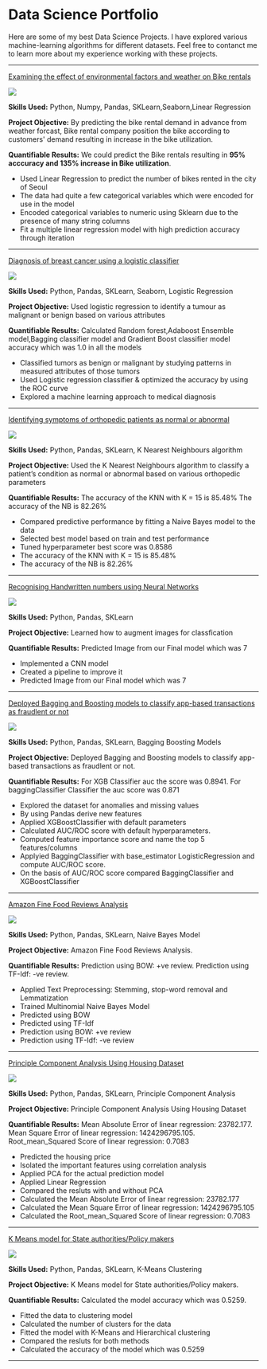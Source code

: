 # Data Science Portfolio

Here are some of my best Data Science Projects. I have explored various machine-learning algorithms for different datasets. Feel free to contanct me to learn more about my experience working with these projects.

***

[Examining the effect of environmental factors and weather on Bike rentals](https://github.com/zamanali23/linear_regression/blob/main/linear_reg_project.ipynb)

<img src="images/seoul-bikes.jpeg?raw=true"/>


<b>Skills Used:</b> Python, Numpy, Pandas, SKLearn,Seaborn,Linear Regression

**Project Objective:** By predicting the bike rental demand in advance from weather forcast, Bike rental company position the bike according to customers' demand resulting in increase in the bike utilization.

 **Quantifiable Results:** We could predict the Bike rentals resulting in <b>95% acccuracy and 135% increase in Bike utilization</b>.

- Used Linear Regression to predict the number of bikes rented in the city of Seoul
- The data had quite a few categorical variables which were encoded for use in the model
- Encoded categorical variables to numeric using Sklearn due to the presence of many string columns
- Fit a multiple linear regression model with high prediction accuracy through iteration


***

[Diagnosis of breast cancer using a logistic classifier](https://github.com/zamanali23/Logistic-Regression/blob/main/Log_reg_project.ipynb)

<img src="images/breast-cancer.jpeg?raw=true"/>


**Skills Used:** Python, Pandas, SKLearn, Seaborn, Logistic Regression


**Project Objective:** Used logistic regression to identify a tumour as malignant or benign based on various attributes


 **Quantifiable Results:** Calculated Random forest,Adaboost Ensemble model,Bagging classifier model and Gradient Boost classifier model accuracy which was 1.0 in all the models
 
- Classified tumors as benign or malignant by studying patterns in measured attributes of those tumors
- Used Logistic regression classifier & optimized the accuracy by using the ROC curve
- Explored a machine learning approach to medical diagnosis

***

[Identifying symptoms of orthopedic patients as normal or abnormal](https://github.com/zamanali23/KNN-Project/blob/main/KNN.ipynb)

<img src="images/knee-brace-ortho.png?raw=true"/>


**Skills Used:** Python, Pandas, SKLearn, K Nearest Neighbours algorithm 


**Project Objective:**  Used the K Nearest Neighbours algorithm to classify a patient’s condition as normal or abnormal based on various orthopedic parameters


 **Quantifiable Results:** The accuracy of the KNN with K = 15 is 85.48% The accuracy of the NB is 82.26%
 


- Compared predictive performance by fitting a Naive Bayes model to the data
- Selected best model based on train and test performance
- Tuned hyperparameter best score was 0.8586
- The accuracy of the KNN with K = 15 is 85.48%
- The accuracy of the NB is 82.26%

***

[Recognising Handwritten numbers using Neural Networks](https://github.com/zamanali23/zaman-ali.github.io/blob/master/Handwriting_Recognition_using_CNN_project.ipynb)

<img src="images/Plot-of-a-Subset-of-Images-from-the-MNIST-Dataset-1024x768.png?raw=true"/>


**Skills Used:** Python, Pandas, SKLearn


**Project Objective:** Learned how to augment images for classfication 


 **Quantifiable Results:** Predicted Image from our Final model which was 7

- Implemented a CNN model 
- Created a pipeline to improve it 
- Predicted Image from our Final model which was 7

***

[Deployed Bagging and Boosting models to classify app-based transactions as fraudlent or not](https://github.com/zamanali23/Bagging-and-Boosting-Project/blob/main/Bagging_Boosting_Project.ipynb)

<img src="images/click-fraud1.jpg?raw=true"/>


**Skills Used:** Python, Pandas, SKLearn, Bagging Boosting Models


**Project Objective:** Deployed Bagging and Boosting models to classify app-based transactions as fraudlent or not.


 **Quantifiable Results:** For XGB Classifier auc the score was 0.8941. For baggingClassifier Classifier the auc score was 0.871
- Explored the dataset for anomalies and missing values 
- By using Pandas derive new features
- Applied XGBoostClassifier with default parameters
- Calculated AUC/ROC score with default hyperparameters.
- Computed feature importance score and name the top 5 features/columns
- Applyied BaggingClassifier with base_estimator LogisticRegression and compute AUC/ROC score.
- On the basis of AUC/ROC score compared BaggingClassifier and XGBoostClassifier 


***



[Amazon Fine Food Reviews Analysis](https://github.com/zamanali23/zaman-ali.github.io/blob/master/Amazon_Fine_Food_Reviews_Analysis.ipynb)

<img src="images/amazon.png?raw=true"/>


**Skills Used:** Python, Pandas, SKLearn, Naive Bayes Model


**Project Objective:** Amazon Fine Food Reviews Analysis.


 **Quantifiable Results:** Prediction using BOW: +ve review. Prediction using TF-Idf: -ve review.

- Applied Text Preprocessing: Stemming, stop-word removal and Lemmatization
- Trained Multinomial Naive Bayes Model
- Predicted using BOW
- Predicted using TF-Idf
- Prediction using BOW: +ve review
- Prediction using TF-Idf: -ve review

***
[Principle Component Analysis Using Housing Dataset](https://github.com/zamanali23/zaman-ali.github.io/blob/master/pca_project.ipynb)

<img src="images/pca.jpg?raw=true"/>


**Skills Used:** Python, Pandas, SKLearn, Principle Component Analysis


**Project Objective:** Principle Component Analysis Using Housing Dataset

 **Quantifiable Results:**  Mean Absolute Error of linear regression: 23782.177. Mean Square Error of linear regression: 1424296795.105. Root_mean_Squared Score of linear regression: 0.7083

- Predicted the housing price
- Isolated the important features using correlation analysis
- Applied PCA for the actual prediction model
- Applied Linear Regression
- Compared the resluts with and without PCA
- Calculated the Mean Absolute Error of linear regression: 23782.177
- Calculated the Mean Square Error of linear regression: 1424296795.105
- Calculated the Root_mean_Squared Score of linear regression: 0.7083

***

[K Means model for State authorities/Policy makers](https://github.com/zamanali23/zaman-ali.github.io/blob/master/K_Means_Project.ipynb)

<img src="images/kmean.jpg?raw=true"/>


**Skills Used:** Python, Pandas, SKLearn, K-Means Clustering


**Project Objective:** K Means model for State authorities/Policy makers.

 **Quantifiable Results:** Calculated the model accuracy which was 0.5259.

- Fitted the data to clustering model
- Calculated the number of clusters for the data
- Fitted the model with K-Means and Hierarchical clustering
- Compared the resluts for both methods
- Calculated the accuracy of the model which was 0.5259

***
